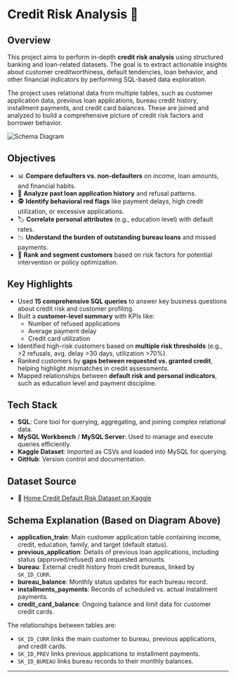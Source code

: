 # Credit Risk Analysis 🏦

## Overview

This project aims to perform in-depth **credit risk analysis** using structured banking and loan-related datasets. The goal is to extract actionable insights about customer creditworthiness, default tendencies, loan behavior, and other financial indicators by performing SQL-based data exploration.

The project uses relational data from multiple tables, such as customer application data, previous loan applications, bureau credit history, installment payments, and credit card balances. These are joined and analyzed to build a comprehensive picture of credit risk factors and borrower behavior.

![Schema Diagram](https://storage.googleapis.com/kaggle-media/competitions/home-credit/home_credit.png)

## Objectives

- 📊 **Compare defaulters vs. non-defaulters** on income, loan amounts, and financial habits.
- 🧾 **Analyze past loan application history** and refusal patterns.
- 🕵️ **Identify behavioral red flags** like payment delays, high credit utilization, or excessive applications.
- 🏷️ **Correlate personal attributes** (e.g., education level) with default rates.
- 📉 **Understand the burden of outstanding bureau loans** and missed payments.
- 📌 **Rank and segment customers** based on risk factors for potential intervention or policy optimization.

## Key Highlights

- Used **15 comprehensive SQL queries** to answer key business questions about credit risk and customer profiling.
- Built a **customer-level summary** with KPIs like:
  - Number of refused applications
  - Average payment delay
  - Credit card utilization
- Identified high-risk customers based on **multiple risk thresholds** (e.g., >2 refusals, avg. delay >30 days, utilization >70%).
- Ranked customers by **gaps between requested vs. granted credit**, helping highlight mismatches in credit assessments.
- Mapped relationships between **default risk and personal indicators**, such as education level and payment discipline.

## Tech Stack

- **SQL**: Core tool for querying, aggregating, and joining complex relational data.
- **MySQL Workbench** / **MySQL Server**: Used to manage and execute queries efficiently.
- **Kaggle Dataset**: Imported as CSVs and loaded into MySQL for querying.
- **GitHub**: Version control and documentation.

## Dataset Source

- 📂 [Home Credit Default Risk Dataset on Kaggle](https://www.kaggle.com/competitions/home-credit-default-risk/data)

## Schema Explanation (Based on Diagram Above)

- **application_train**: Main customer application table containing income, credit, education, family, and target (default status).
- **previous_application**: Details of previous loan applications, including status (approved/refused) and requested amounts.
- **bureau**: External credit history from credit bureaus, linked by `SK_ID_CURR`.
- **bureau_balance**: Monthly status updates for each bureau record.
- **installments_payments**: Records of scheduled vs. actual installment payments.
- **credit_card_balance**: Ongoing balance and limit data for customer credit cards.

The relationships between tables are:
- `SK_ID_CURR` links the main customer to bureau, previous applications, and credit cards.
- `SK_ID_PREV` links previous applications to installment payments.
- `SK_ID_BUREAU` links bureau records to their monthly balances.

---

